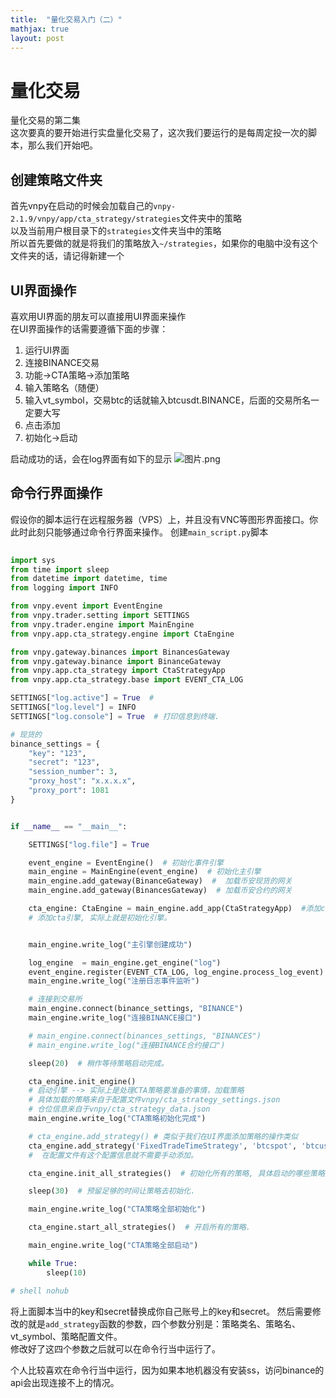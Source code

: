 ```yaml
---
title:  "量化交易入门（二）"
mathjax: true
layout: post
---
```


# 量化交易
量化交易的第二集  
这次要真的要开始进行实盘量化交易了，这次我们要运行的是每周定投一次的脚本，那么我们开始吧。  

## 创建策略文件夹
首先vnpy在启动的时候会加载自己的`vnpy-2.1.9/vnpy/app/cta_strategy/strategies`文件夹中的策略  
以及当前用户根目录下的`strategies`文件夹当中的策略   
所以首先要做的就是将我们的策略放入`~/strategies`，如果你的电脑中没有这个文件夹的话，请记得新建一个

## UI界面操作
喜欢用UI界面的朋友可以直接用UI界面来操作  
在UI界面操作的话需要遵循下面的步骤：  
1. 运行UI界面
2. 连接BINANCE交易
3. 功能->CTA策略->添加策略
4. 输入策略名（随便）
5. 输入vt_symbol，交易btc的话就输入btcusdt.BINANCE，后面的交易所名一定要大写
6. 点击添加
6. 初始化->启动

启动成功的话，会在log界面有如下的显示
![图片.png](https://i.loli.net/2021/02/21/9TJonHm5bhcPZYa.png)

## 命令行界面操作
假设你的脚本运行在远程服务器（VPS）上，并且没有VNC等图形界面接口。你此时此刻只能够通过命令行界面来操作。
创建`main_script.py`脚本    

```python
  
import sys
from time import sleep
from datetime import datetime, time
from logging import INFO

from vnpy.event import EventEngine
from vnpy.trader.setting import SETTINGS
from vnpy.trader.engine import MainEngine
from vnpy.app.cta_strategy.engine import CtaEngine

from vnpy.gateway.binances import BinancesGateway
from vnpy.gateway.binance import BinanceGateway
from vnpy.app.cta_strategy import CtaStrategyApp
from vnpy.app.cta_strategy.base import EVENT_CTA_LOG

SETTINGS["log.active"] = True  #
SETTINGS["log.level"] = INFO
SETTINGS["log.console"] = True  # 打印信息到终端.

# 现货的
binance_settings = {
    "key": "123",
    "secret": "123",
    "session_number": 3,
    "proxy_host": "x.x.x.x",
    "proxy_port": 1081
}


if __name__ == "__main__":

    SETTINGS["log.file"] = True

    event_engine = EventEngine()  # 初始化事件引擎
    main_engine = MainEngine(event_engine)  # 初始化主引擎
    main_engine.add_gateway(BinanceGateway)  #  加载币安现货的网关
    main_engine.add_gateway(BinancesGateway)  # 加载币安合约的网关

    cta_engine: CtaEngine = main_engine.add_app(CtaStrategyApp)  #添加cta策略的app
    # 添加cta引擎, 实际上就是初始化引擎。


    main_engine.write_log("主引擎创建成功")

    log_engine  = main_engine.get_engine("log")
    event_engine.register(EVENT_CTA_LOG, log_engine.process_log_event)
    main_engine.write_log("注册日志事件监听")

    # 连接到交易所
    main_engine.connect(binance_settings, "BINANCE")
    main_engine.write_log("连接BINANCE接口")

    # main_engine.connect(binances_settings, "BINANCES")
    # main_engine.write_log("连接BINANCE合约接口")

    sleep(20)  # 稍作等待策略启动完成。

    cta_engine.init_engine()
    # 启动引擎 --> 实际上是处理CTA策略要准备的事情，加载策略
    # 具体加载的策略来自于配置文件vnpy/cta_strategy_settings.json
    # 仓位信息来自于vnpy/cta_strategy_data.json
    main_engine.write_log("CTA策略初始化完成")

    # cta_engine.add_strategy() # 类似于我们在UI界面添加策略的操作类似
    cta_engine.add_strategy('FixedTradeTimeStrategy', 'btcspot', 'btcusdt.BINANCE', {"fixed_trade_money":100})
    #  在配置文件有这个配置信息就不需要手动添加。

    cta_engine.init_all_strategies()  # 初始化所有的策略, 具体启动的哪些策略是来自于配置文件的

    sleep(30)  # 预留足够的时间让策略去初始化.

    main_engine.write_log("CTA策略全部初始化")

    cta_engine.start_all_strategies()  # 开启所有的策略.

    main_engine.write_log("CTA策略全部启动")

    while True:
        sleep(10)

# shell nohub
```   
将上面脚本当中的key和secret替换成你自己账号上的key和secret。
然后需要修改的就是`add_strategy`函数的参数，四个参数分别是：策略类名、策略名、vt_symbol、策略配置文件。  
修改好了这四个参数之后就可以在命令行当中运行了。  

个人比较喜欢在命令行当中运行，因为如果本地机器没有安装ss，访问binance的api会出现连接不上的情况。
